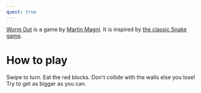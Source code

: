 ```yaml
---
quest: true
---
```


[Worm Out](https://fancade.page.link/XCbk) is a game by [Martin Magni](https://www.fancade.com/wiki/Martin%20Magni.md). It is inspired by [the classic Snake game](https://en.wikipedia.org/wiki/Snake_(video_game_genre)).

# How to play
Swipe to turn. Eat the red blocks. Don't collide with the walls else you lose! Try to get as bigger as you can.